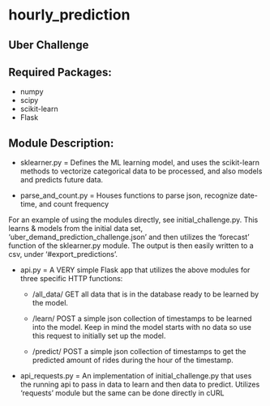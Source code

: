 hourly_prediction
=================

Uber Challenge
--------------

Required Packages:
----------------
* numpy
* scipy
* scikit-learn
* Flask


Module Description:
--------------

* sklearner.py = Defines the ML learning model, and uses the scikit-learn methods to vectorize categorical data to be processed, and also models and predicts future data.

* parse_and_count.py = Houses functions to parse json, recognize date-time, and count frequency


For an example of using the modules directly, see initial_challenge.py. This learns & models from the initial data set, ‘uber_demand_prediction_challenge.json’ and then utilizes the ‘forecast’ function of the sklearner.py module. The output is then easily written to a csv, under ‘#export_predictions’.

* api.py = A VERY simple Flask app that utilizes the above modules for three specific HTTP functions:

  * /all_data/
GET all data that is in the database ready to be learned by the model. 

  * /learn/
POST a simple json collection of timestamps to be learned into the model. Keep in mind the model starts with no data so use this request to initially set up the model.

  * /predict/
POST a simple json collection of timestamps to get the predicted amount of rides during the hour of the timestamp.


* api_requests.py = An implementation of initial_challenge.py that uses the running api to pass in data to learn and then data to predict. Utilizes ‘requests’ module but the same can be done directly in cURL
